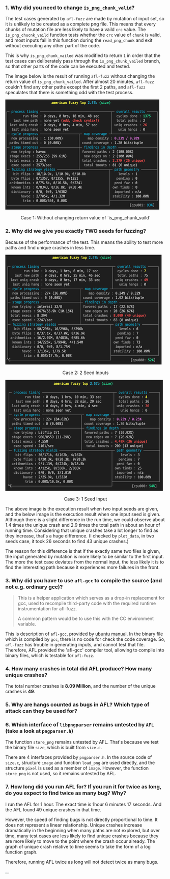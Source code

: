 ### 1. Why did you need to change `is_png_chunk_valid`?

The test cases generated by `afl-fuzz` are made by mutation of input set, so it is unlikely to be created as a complete png file. This means that every chunks of mutation file are less likely to have a vaild `crc` value. The `is_png_chucnk_vaild` function tests whether the `crc` value of `chunk` is valid, and most inputs fail in this function during the `read_png_chunk` and exit without executing any other part of the code.

This is why `is_png_chunk_vailed` was modified to return `1` in order that the test cases can deliberately pass through the `is_png_chunk_vailed` branch, so that other parts of the code can be executed and tested.

The image below is the result of running `afl-fuzz` without changing the return value of `is_png_chunk_vailed`. After  almost 20 minutes, `afl-fuzz` couldn't find any other paths except the first 2 paths, and `afl-fuzz` speculates that there is something odd with the test process.

<img src="./imgs/1_vaild_chunk.png" alt="1_vaild_chunk" style="zoom:50%;" />

<p style="text-align: center;" >Case 1: Without changing return value of `is_png_chunk_vaild`</p>



### 2. Why did we give you exactly TWO seeds for fuzzing?

Because of the performance of the test. This means the ability to test more paths and find unique crashes in less time.

<img src="./imgs/seed_2.png" alt="seed_2" style="zoom:50%;" />

<p style="text-align: center;" >Case 2: 2 Seed Inputs</p>

<img src="./imgs/seed_1.png" alt="seed_1" style="zoom:50%;" />

<p style="text-align: center;" >Case 3: 1 Seed Input</p>

The above image is the execution result when two input seeds are given, and the below image is the execution result when one input seed is given. Although there is a slight difference in the run time, we could observe about 1.4 times the unique crash and 2.9 times the total path in about an hour of running time. Considering that unique crashes take a lot longer to find as they increase, that's a huge difference. (I checked by `plot_data`, in two seeds case, it took 26 seconds to find 43 unique crashes.)

The reason for this difference is that if the exactly same two files is given, the input generated by mutation is more likely to be similar to the first input. The more the test case deviates from the normal input, the less likely it is to find the interesting path because it experiences more failures in the front.



### 3. Why did you have to use `afl-gcc` to compile the source (and not e.g. ordinary gcc)?

>This  is  a  helper  application  which  serves  as a drop-in replacement for gcc, used to recompile third-party code with the required runtime instrumentation for afl-fuzz.
>
>A common pattern would be to use this with the CC environment variable.

This is description of `afl-gcc`, provided by [ubuntu manual](http://manpages.ubuntu.com/manpages/bionic/man1/afl-gcc.1.html). In the binary file which is compiled by `gcc`, there is no code for check the code coverage. So, `afl-fuzz` has trouble in generating inputs, and cannot test that file. Therefore, AFL provided the 'afl-gcc' compiler tool, allowing to compile into binary files, which is testable for `afl-fuzz`.



### 4. How many crashes in total did AFL produce? How many unique crashes?

The total number crashes is **8.09 Million**, and the number of the unique crashes is **49**.



### 5. Why are hangs counted as bugs in AFL? Which type of attack can they be used for?





### 6. Which interface of `libpngparser` remains untested by `AFL` (take a look at `pngparser.h`)

The function `store_png` remains untested by AFL. That's because we test the binary file `size`, which is built from `size.c`.

There are 4 interfaces provided by `pngparser.h`. In the source code of `size.c`, structure `image` and function `load_png` are used directly, and the structure `pixel` is used as a member of `image`. However, the function `store_png` is not used, so it remains untested by AFL.



### 7. How long did you run AFL for? If you run it for twice as long, do you expect to find twice as many bug? Why?

I run the AFL for 1 hour. The exact time is 1hour 6 minutes 17 seconds. And the AFL found 49 unique crashes in that time.

However, the speed of finding bugs is not directly proportional to time. It does not represent a linear relationship. Unique crashes increase dramatically in the beginning when many paths are not explored, but over time, many test cases are less likely to find unique crashes because they are more likely to move to the point where the crash occur already. The graph of unique crash relative to time seems to take the form of a log function graph.

Therefore, running AFL twice as long will not detect twice as many bugs.

<img src="/Users/soogeunpark/Desktop/Courses/2022-1st/computer_security/HWs/HW2/reports/imgs/chart.png" alt="chart" style="zoom:22%;" />



